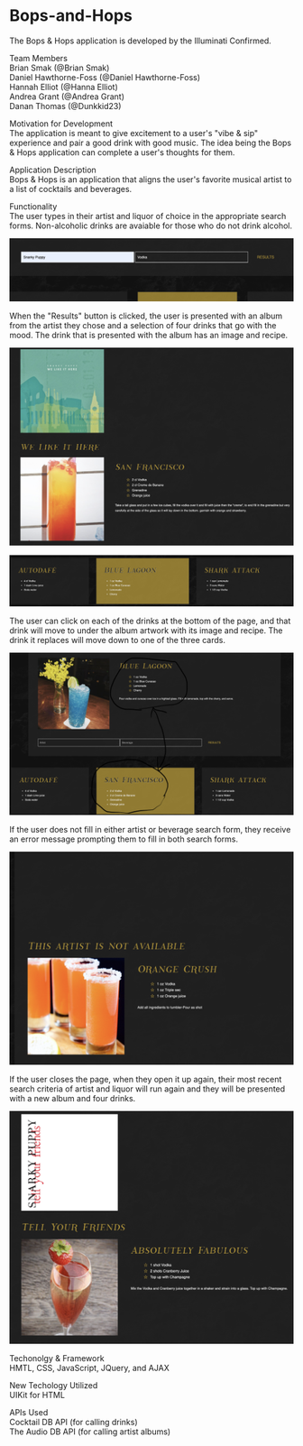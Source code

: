 # Bops-and-Hops

The Bops & Hops application is developed by the Illuminati Confirmed.

Team Members  
Brian Smak (@Brian Smak)  
Daniel Hawthorne-Foss (@Daniel Hawthorne-Foss)  
Hannah Elliot (@Hanna Elliot)  
Andrea Grant (@Andrea Grant)  
Danan Thomas (@Dunkkid23)  

Motivation for Development  
The application is meant to give excitement to a user's "vibe & sip" experience and pair a good drink with good music. The idea being the Bops & Hops application can complete a user's thoughts for them.

Application Description  
Bops & Hops is an application that aligns the user's favorite musical artist to a list of cocktails and beverages.

Functionality  
The user types in their artist and liquor of choice in the appropriate search forms. Non-alcoholic drinks are avaiable for those who do not drink alcohol. 

![Search Bars](/assets/screen-shots/1-Search-Bars.png?raw=true)

When the "Results" button is clicked, the user is presented with an album from the artist they chose and a selection of four drinks that go with the mood. The drink that is presented with the album has an image and recipe. 

![Album Artist Display](/assets/screen-shots/2-Album-Artist-Display.png?raw=true)

![Drink Cards](/assets/screen-shots/3-Drink-Cards.png?raw=true)

The user can click on each of the drinks at the bottom of the page, and that drink will move to under the album artwork with its image and recipe. The drink it replaces will move down to one of the three cards.

![Drink Swap](/assets/screen-shots/4-Drink-Swap.png?raw=true)

 If the user does not fill in either artist or beverage search form, they receive an error message prompting them to fill in both search forms.

![Arist Not Available](/assets/screen-shots/5-Artist-Not-Available.png?raw=true)

If the user closes the page, when they open it up again, their most recent search criteria of artist and liquor will run again and they will be presented with a new album and four drinks.

![Refresh Page](/assets/screen-shots/6-Refresh-Page.png?raw=true)

Techonolgy & Framework  
HMTL, CSS, JavaScript, JQuery, and AJAX

New Techology Utilized  
UIKit for HTML

APIs Used  
Cocktail DB API (for calling drinks)  
The Audio DB API (for calling artist albums)